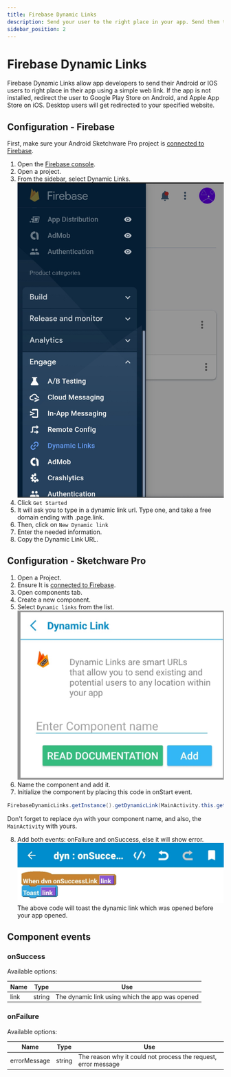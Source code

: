 ```yaml
---
title: Firebase Dynamic Links
description: Send your user to the right place in your app. Send them to Play Store if they don't have your app installed.
sidebar_position: 2
---
```


# Firebase Dynamic Links
Firebase Dynamic Links allow app developers to send their Android or IOS users to right place in their app using a simple web link. If the app is not installed, redirect the user to Google Play Store on Android, and Apple App Store on iOS. Desktop users will get redirected to your specified website.
## Configuration - Firebase
First, make sure your Android Sketchware Pro project is [connected to Firebase](/docs/connect-to-firebase).

1. Open the [Firebase console](http://console.firebase.google.com/).
2. Open a project.
3. From the sidebar, select Dynamic Links.
![Firebase sidebar](img/dynamic_links_firebase.jpg)
4. Click `Get Started`
5. It will ask you to type in a dynamic link url. Type one, and take a free domain ending with .page.link.
6. Then, click on `New Dynamic link`
7. Enter the needed information.
8. Copy the Dynamic Link URL.
## Configuration - Sketchware Pro
1. Open a Project.
2. Ensure It is [connected to Firebase](/docs/connect-to-firebase).
3. Open components tab.
4. Create a new component.
5. Select `Dynamic links` from the list.
![Firebase Dynamic links](img/dynamic_links.jpg)
6. Name the component and add it.
7. Initialize the component by placing this code in onStart event.
```java
FirebaseDynamicLinks.getInstance().getDynamicLink(MainActivity.this.getIntent()).addOnSuccessListener(MainActivity.this, dyn_onSuccessLink).addOnFailureListener(MainActivity.this, dyn_onFailureLink);
```
Don't forget to replace `dyn` with your component name, and also, the `MainActivity` with yours.

8. Add both events: onFailure and onSuccess, else it will show error.
![onSuccess](img/dynlink_onsuccess.jpg)
The above code will toast the dynamic link which was opened before your app opened.
## Component events
### onSuccess

Available options:

  | Name | Type | Use |
  | ---- | ---- | --- |
  | link | string | The dynamic link using which the app was opened |

### onFailure

Available options:

  | Name | Type | Use |
  | ---- | ---- | --- |
  | errorMessage | string | The reason why it could not process the request, error message |
  